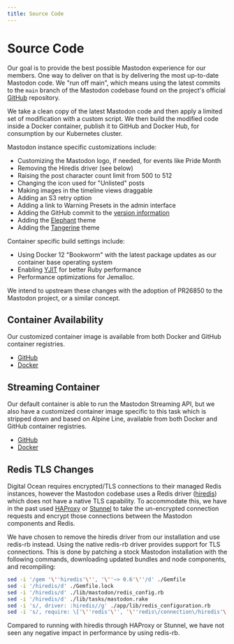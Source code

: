```yaml
---
title: Source Code
---
```


# Source Code

Our goal is to provide the best possible Mastodon experience for our members.
One way to deliver on that is by delivering the most up-to-date Mastodon code.
We  "run off main", which means using the latest commits to the `main` branch of the Mastodon codebase found on the project's official [GitHub](https://github.com/mastodon/mastodon) repository.

We take a clean copy of the latest Mastodon code and then apply a limited set of modification with a custom script.
We then build the modified code inside a Docker container, publish it to GitHub and Docker Hub, for consumption by our Kubernetes cluster.

Mastodon instance specific customizations include:

- Customizing the Mastodon logo, if needed, for events like Pride Month
- Removing the Hiredis driver (see below)
- Raising the post character count limit from 500 to 512
- Changing the icon used for "Unlisted" posts
- Making images in the timeline views draggable
- Adding an S3 retry option
- Adding a link to Warning Presets in the admin interface
- Adding the GitHub commit to the [version information](/infrastructure/versions)
- Adding the [Elephant](/flings/elephant) theme
- Adding the [Tangerine](/flings/tangerine) theme

Container specific build settings include:

- Using Docker 12 "Bookworm" with the latest package updates as our container base operating system
- Enabling [YJIT](https://shopify.engineering/ruby-yjit-is-production-ready) for better Ruby performance
- Performance optimizations for Jemalloc.

We intend to upstream these changes with the adoption of PR26850 to the Mastodon project, or a similar concept.

## Container Availability

Our customized container image is available from both Docker and GitHub container registries.

- [GitHub](https://github.com/users/vmstan/packages/container/package/mastodon)
- [Docker](https://hub.docker.com/r/vmstan/mastodon)

## Streaming Container

Our default container is able to run the Mastodon Streaming API, but we also have a customized container image specific to this task which is stripped down and based on Alpine Line, available from both Docker and GitHub container registries.

- [GitHub](https://github.com/users/vmstan/packages/container/package/mastodon-streaming)
- [Docker](https://hub.docker.com/r/vmstan/mastodon-streaming)

## Redis TLS Changes

Digital Ocean requires encrypted/TLS connections to their managed Redis instances, however the Mastodon codebase uses a Redis driver ([hiredis](https://github.com/redis/hiredis-rb)) which does not have a native TLS capability.
To accommodate this, we have in the past used [HAProxy](https://www.haproxy.org) or [Stunnel](https://www.stunnel.org) to take the un-encrypted connection requests and encrypt those connections between the Mastodon components and Redis.

We have chosen to remove the hiredis driver from our installation and use redis-rb instead.
Using the native redis-rb driver provides support for TLS connections.
This is done by patching a stock Mastodon installation with the following commands, downloading updated bundles and node components, and recompiling:

```bash
sed -i '/gem '\''hiredis'\'', '\''~> 0.6'\''/d' ./Gemfile
sed -i '/hiredis/d' ./Gemfile.lock
sed -i '/hiredis/d' ./lib/mastodon/redis_config.rb
sed -i '/hiredis/d' ./lib/tasks/mastodon.rake
sed -i 's/, driver: :hiredis//g' ./app/lib/redis_configuration.rb
sed -i 's/, require: \['\''redis'\'', '\''redis\/connection\/hiredis'\''\]//' ./Gemfile
```

Compared to running with hiredis through HAProxy or Stunnel, we have not seen any negative impact in performance by using redis-rb.
